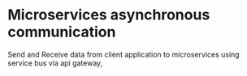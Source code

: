 # Microservices asynchronous communication
Send and Receive data from client application to microservices using service bus via api gateway,
